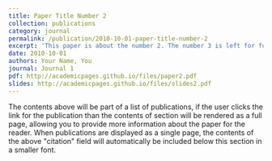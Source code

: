 ```yaml
---
title: Paper Title Number 2
collection: publications
category: journal
permalink: /publication/2010-10-01-paper-title-number-2
excerpt: 'This paper is about the number 2. The number 3 is left for future work.'
date: 2010-10-01
authors: Your Name, You
journal: Journal 1
pdf: http://academicpages.github.io/files/paper2.pdf
slides: http://academicpages.github.io/files/slides2.pdf
---
```


The contents above will be part of a list of publications, if the user clicks the link for the publication than the contents of section will be rendered as a full page, allowing you to provide more information about the paper for the reader. When publications are displayed as a single page, the contents of the above "citation" field will automatically be included below this section in a smaller font.
